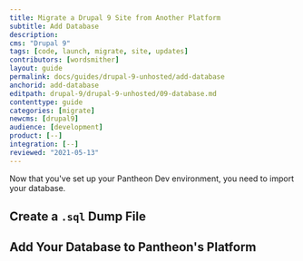 ```yaml
---
title: Migrate a Drupal 9 Site from Another Platform
subtitle: Add Database
description: 
cms: "Drupal 9"
tags: [code, launch, migrate, site, updates]
contributors: [wordsmither]
layout: guide
permalink: docs/guides/drupal-9-unhosted/add-database
anchorid: add-database
editpath: drupal-9/drupal-9-unhosted/09-database.md
contenttype: guide
categories: [migrate]
newcms: [drupal9]
audience: [development]
product: [--]
integration: [--]
reviewed: "2021-05-13"
---
```


Now that you've set up your Pantheon Dev environment, you need to import your database.

## Create a `.sql` Dump File

<Partial file="drupal-9/migrate-add-database-part1-sql.md" />

## Add Your Database to Pantheon's Platform

<Partial file="drupal-9/migrate-add-database-part2.md" />
